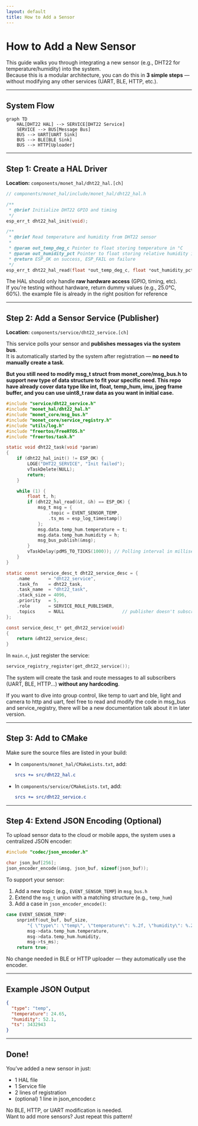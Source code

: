 ```yaml
---
layout: default
title: How to Add a Sensor
---
```


<script src="https://cdn.jsdelivr.net/npm/mermaid/dist/mermaid.min.js"></script>
<script>
  mermaid.initialize({ startOnLoad: true });
</script>

# How to Add a New Sensor

This guide walks you through integrating a new sensor (e.g., DHT22 for temperature/humidity) into the system.  
Because this is a modular architecture, you can do this in **3 simple steps** — without modifying any other services (UART, BLE, HTTP, etc.).

---

## System Flow

```mermaid
graph TD
    HAL[DHT22 HAL] --> SERVICE[DHT22 Service]
    SERVICE --> BUS[Message Bus]
    BUS --> UART[UART Sink]
    BUS --> BLE[BLE Sink]
    BUS --> HTTP[Uploader]
```

---

## Step 1: Create a HAL Driver

**Location:** `components/monet_hal/dht22_hal.[ch]`

```c
// components/monet_hal/include/monet_hal/dht22_hal.h

/**
 * @brief Initialize DHT22 GPIO and timing
 */
esp_err_t dht22_hal_init(void);

/**
 * @brief Read temperature and humidity from DHT22 sensor
 * 
 * @param out_temp_deg_c Pointer to float storing temperature in °C
 * @param out_humidity_pct Pointer to float storing relative humidity in %
 * @return ESP_OK on success, ESP_FAIL on failure
 */
esp_err_t dht22_hal_read(float *out_temp_deg_c, float *out_humidity_pct);
```

The HAL should only handle **raw hardware access** (GPIO, timing, etc).  
If you're testing without hardware, return dummy values (e.g., 25.0°C, 60%).
the example file is already in the right position for reference

---

## Step 2: Add a Sensor Service (Publisher)

**Location:** `components/service/dht22_service.[ch]`

This service polls your sensor and **publishes messages via the system bus**.  
It is automatically started by the system after registration — **no need to manually create a task**.

**But you still need to modify msg_t struct from monet_core/msg_bus.h to support new type of data structure to fit your specific need. This repo have already cover data type like int, float, temp_hum, imu, jpeg frame buffer, and you can use uint8_t raw data as you want in initial case.**


```c
#include "service/dht22_service.h"
#include "monet_hal/dht22_hal.h"
#include "monet_core/msg_bus.h"
#include "monet_core/service_registry.h"
#include "utils/log.h"
#include "freertos/FreeRTOS.h"
#include "freertos/task.h"

static void dht22_task(void *param)
{
    if (dht22_hal_init() != ESP_OK) {
        LOGE("DHT22_SERVICE", "Init failed");
        vTaskDelete(NULL);
        return;
    }

    while (1) {
        float t, h;
        if (dht22_hal_read(&t, &h) == ESP_OK) {
            msg_t msg = {
                .topic = EVENT_SENSOR_TEMP,
                .ts_ms = esp_log_timestamp()
            };
            msg.data.temp_hum.temperature = t;
            msg.data.temp_hum.humidity = h;
            msg_bus_publish(&msg);
        }
        vTaskDelay(pdMS_TO_TICKS(1000)); // Polling interval in milliseconds, modify as needed
    }
}

static const service_desc_t dht22_service_desc = {
    .name       = "dht22_service",
    .task_fn    = dht22_task,
    .task_name  = "dht22_task",
    .stack_size = 4096,
    .priority   = 5,
    .role       = SERVICE_ROLE_PUBLISHER,
    .topics     = NULL                      // publisher doesn't subscribe
};

const service_desc_t* get_dht22_service(void)
{
    return &dht22_service_desc;
}
```

In `main.c`, just register the service:

```c
service_registry_register(get_dht22_service());
```

The system will create the task and route messages to all subscribers (UART, BLE, HTTP...) **without any hardcoding**.

If you want to dive into group control, like temp to uart and ble, light and camera to http and uart, feel free to read and modify the code in msg_bus and service_registry, there will be a new documentation talk about it in later version.

---

## Step 3: Add to CMake

Make sure the source files are listed in your build:

- In `components/monet_hal/CMakeLists.txt`, add:
  ```cmake
  srcs += src/dht22_hal.c
  ```

- In `components/service/CMakeLists.txt`, add:
  ```cmake
  srcs += src/dht22_service.c
  ```

---

## Step 4: Extend JSON Encoding (Optional)

To upload sensor data to the cloud or mobile apps, the system uses a centralized JSON encoder:

```c
#include "codec/json_encoder.h"

char json_buf[256];
json_encoder_encode(&msg, json_buf, sizeof(json_buf));
```

To support your sensor:

1. Add a new topic (e.g., `EVENT_SENSOR_TEMP`) in `msg_bus.h`
2. Extend the `msg_t` union with a matching structure (e.g., `temp_hum`)
3. Add a case in `json_encoder_encode()`:

```c
case EVENT_SENSOR_TEMP:
    snprintf(out_buf, buf_size,
        "{ \"type\": \"temp\", \"temperature\": %.2f, \"humidity\": %.2f, \"ts\": %" PRIu32 " }",
        msg->data.temp_hum.temperature,
        msg->data.temp_hum.humidity,
        msg->ts_ms);
    return true;
```

No change needed in BLE or HTTP uploader — they automatically use the encoder.

---

## Example JSON Output

```json
{
  "type": "temp",
  "temperature": 24.65,
  "humidity": 52.1,
  "ts": 3432943
}
```

---

## Done!

You’ve added a new sensor in just:

- 1 HAL file
- 1 Service file
- 2 lines of registration
- (optional) 1 line in json_encoder.c

No BLE, HTTP, or UART modification is needed.  
Want to add more sensors? Just repeat this pattern!

